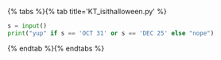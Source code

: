 {% tabs %}{% tab title='KT_isithalloween.py' %}

```py
s = input()
print("yup" if s == 'OCT 31' or s == 'DEC 25' else "nope")
```

{% endtab %}{% endtabs %}

